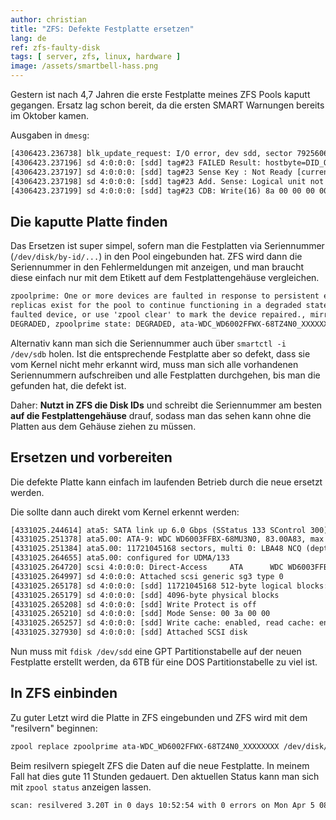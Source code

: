 ```yaml
---
author: christian
title: "ZFS: Defekte Festplatte ersetzen"
lang: de
ref: zfs-faulty-disk
tags: [ server, zfs, linux, hardware ]
image: /assets/smartbell-hass.png
---
```


Gestern ist nach 4,7 Jahren die erste Festplatte meines ZFS Pools kaputt gegangen.
Ersatz lag schon bereit, da die ersten SMART Warnungen bereits im Oktober kamen.

Ausgaben in `dmesg`:

```txt
[4306423.236738] blk_update_request: I/O error, dev sdd, sector 7925606840 op 0x1:(WRITE) flags 0x700 phys_seg 32 prio class 0
[4306423.237196] sd 4:0:0:0: [sdd] tag#23 FAILED Result: hostbyte=DID_OK driverbyte=DRIVER_SENSE
[4306423.237197] sd 4:0:0:0: [sdd] tag#23 Sense Key : Not Ready [current] 
[4306423.237198] sd 4:0:0:0: [sdd] tag#23 Add. Sense: Logical unit not ready, hard reset required
[4306423.237199] sd 4:0:0:0: [sdd] tag#23 CDB: Write(16) 8a 00 00 00 00 01 d8 67 2a b8 00 00 01 00 00 00
```

## Die kaputte Platte finden

Das Ersetzen ist super simpel, sofern man die Festplatten via Seriennummer 
(`/dev/disk/by-id/...`) in den Pool eingebunden hat. ZFS wird dann die Seriennummer
in den Fehlermeldungen mit anzeigen, und man braucht diese einfach nur mit
dem Etikett auf dem Festplattengehäuse vergleichen.

```txt
zpoolprime: One or more devices are faulted in response to persistent errors. Sufficient 
replicas exist for the pool to continue functioning in a degraded state. Replace the 
faulted device, or use 'zpool clear' to mark the device repaired., mirror-1 state: 
DEGRADED, zpoolprime state: DEGRADED, ata-WDC_WD6002FFWX-68TZ4N0_XXXXXXXX state: FAULTED
```

Alternativ kann man sich die Seriennummer auch über `smartctl -i /dev/sdb` holen. Ist die
entsprechende Festplatte aber so defekt, dass sie vom Kernel nicht mehr erkannt wird, muss
man sich alle vorhandenen Seriennummern aufschreiben und alle Festplatten durchgehen, bis
man die gefunden hat, die defekt ist.

Daher: **Nutzt in ZFS die Disk IDs** und schreibt die Seriennummer am besten 
**auf die Festplattengehäuse** drauf, sodass man das sehen kann ohne die Platten 
aus dem Gehäuse ziehen zu müssen.

## Ersetzen und vorbereiten

Die defekte Platte kann einfach im laufenden Betrieb durch die neue ersetzt werden.

Die sollte dann auch direkt vom Kernel erkennt werden:

```txt
[4331025.244614] ata5: SATA link up 6.0 Gbps (SStatus 133 SControl 300)
[4331025.251378] ata5.00: ATA-9: WDC WD6003FFBX-68MU3N0, 83.00A83, max UDMA/133
[4331025.251384] ata5.00: 11721045168 sectors, multi 0: LBA48 NCQ (depth 32), AA
[4331025.264655] ata5.00: configured for UDMA/133
[4331025.264720] scsi 4:0:0:0: Direct-Access     ATA      WDC WD6003FFBX-6 0A83 PQ: 0 ANSI: 5
[4331025.264997] sd 4:0:0:0: Attached scsi generic sg3 type 0
[4331025.265178] sd 4:0:0:0: [sdd] 11721045168 512-byte logical blocks: (6.00 TB/5.46 TiB)
[4331025.265179] sd 4:0:0:0: [sdd] 4096-byte physical blocks
[4331025.265208] sd 4:0:0:0: [sdd] Write Protect is off
[4331025.265210] sd 4:0:0:0: [sdd] Mode Sense: 00 3a 00 00
[4331025.265257] sd 4:0:0:0: [sdd] Write cache: enabled, read cache: enabled, doesn't support DPO or FUA
[4331025.327930] sd 4:0:0:0: [sdd] Attached SCSI disk
```

Nun muss mit `fdisk /dev/sdd` eine GPT Partitionstabelle auf der neuen Festplatte erstellt
werden, da 6TB für eine DOS Partitionstabelle zu viel ist.

## In ZFS einbinden

Zu guter Letzt wird die Platte in ZFS eingebunden und ZFS wird mit dem "resilvern" beginnen:

```sh
zpool replace zpoolprime ata-WDC_WD6002FFWX-68TZ4N0_XXXXXXXX /dev/disk/by-id/ata-WDC_WD6003FFBX-68MU3N0_YYYYYYYY
```

Beim resilvern spiegelt ZFS die Daten auf die neue Festplatte. In meinem Fall hat dies gute
11 Stunden gedauert. Den aktuellen Status kann man sich mit `zpool status` anzeigen lassen.

```txt
scan: resilvered 3.20T in 0 days 10:52:54 with 0 errors on Mon Apr 5 08:13:06 2021
```
